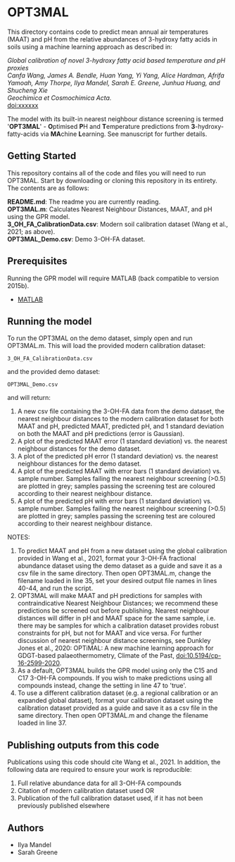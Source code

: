 # OPT3MAL

This directory contains code to predict mean annual air temperatures (MAAT) and pH from the relative abundances of 3-hydroxy fatty acids in soils using a machine learning approach as described in:

*Global calibration of novel 3-hydroxy fatty acid based temperature and pH proxies\
Canfa Wang, James A. Bendle, Huan Yang, Yi Yang, Alice Hardman, Afrifa Yamoah, Amy Thorpe, Ilya Mandel, Sarah E. Greene, Junhua Huang, and Shucheng Xie\
Geochimica et Cosmochimica Acta.*\
[doi:xxxxxx](https://doi.org/xxxxx)

The model with its built-in nearest neighbour distance screening is termed '**OPT3MAL**' - **O**ptimised **P**H and **T**emperature predictions from **3**-hydroxy-fatty-acids via **MA**chine **L**earning. See manuscript for further details.

## Getting Started

This repository contains all of the code and files you will need to run OPT3MAL. Start by downloading or cloning this repository in its entirety. The contents are as follows:

**README.md**: The readme you are currently reading.\
**OPT3MAL.m**: Calculates Nearest Neighbour Distances, MAAT, and pH using the GPR model.\
**3_OH_FA_CalibrationData.csv**: Modern soil calibration dataset (Wang et al., 2021; as above).\
**OPT3MAL_Demo.csv**: Demo 3-OH-FA dataset.

## Prerequisites

Running the GPR model will require MATLAB (back compatible to version 2015b). 

* [MATLAB](https://mathworks.com/products/matlab.html)


## Running the model

To run the OPT3MAL on the demo dataset, simply open and run OPT3MAL.m. This will load the provided modern calibration dataset: 

```
3_OH_FA_CalibrationData.csv
```

and the provided demo dataset:

```
OPT3MAL_Demo.csv
```
and will return:

1) A new csv file containing the 3-OH-FA data from the demo dataset, the nearest neighbour distances to the modern calibration dataset for both MAAT and pH, predicted MAAT, predicted pH, and 1 standard deviation on both the MAAT and pH predictions (error is Gaussian).
2) A plot of the predicted MAAT error (1 standard deviation) vs. the nearest neighbour distances for the demo dataset.
3) A plot of the predicted pH error (1 standard deviation) vs. the nearest neighbour distances for the demo dataset.
4) A plot of the predicted MAAT with error bars (1 standard deviation) vs. sample number. Samples failing the nearest neighbour screening (>0.5) are plotted in grey; samples passing the screening test are coloured according to their nearest neighbour distance.
5) A plot of the predicted pH with error bars (1 standard deviation) vs. sample number. Samples failing the nearest neighbour screening (>0.5) are plotted in grey; samples passing the screening test are coloured according to their nearest neighbour distance.

NOTES: 
1) To predict MAAT and pH from a new dataset using the global calibration provided in Wang et al., 2021, format your 3-OH-FA fractional abundance dataset using the demo dataset as a guide and save it as a csv file in the same directory. Then open OPT3MAL.m, change the filename loaded in line 35, set your desired output file names in lines 40-44, and run the script.
2) OPT3MAL will make MAAT and pH predictions for samples with contraindicative Nearest Neighbour Distances; we recommend these predictions be screened out before publishing. Nearest neighbour distances will differ in pH and MAAT space for the same sample, i.e. there may be samples for which a calibration dataset provides robust constraints for pH, but not for MAAT and vice versa. For further discussion of nearest neighbour distance screenings, see Dunkley Jones et al., 2020: OPTiMAL: A new machine learning approach for GDGT-based palaeothermometry, Climate of the Past, [doi:10.5194/cp-16-2599-2020](https://doi.org/10.5194/cp-16-2599-2020).
3)  As a default, OPT3MAL builds the GPR model using only the C15 and C17 3-OH-FA compounds. If you wish to make predictions using all compounds instead, change the setting in line 47 to 'true'.
4)  To use a different calibration dataset (e.g. a regional calibration or an expanded global dataset), format your calibration dataset using the calibration dataset provided as a guide and save it as a csv file in the same directory. Then open OPT3MAL.m and change the filename loaded in line 37.

## Publishing outputs from this code

Publications using this code should cite Wang et al., 2021. In addition, the following data are required to ensure your work is reproducible:
1) Full relative abundance data for all 3-OH-FA compounds
2) Citation of modern calibration dataset used OR
3) Publication of the full calibration dataset used, if it has not been previously published elsewhere

## Authors

* Ilya Mandel
* Sarah Greene
